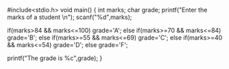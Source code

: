 #include<stdio.h>
void main()
{
  int marks;
  char grade;
  printf("Enter the marks of a student \n");
  scanf("%d",marks);
  
  if(marks>84 && marks<=100)
     grade='A';
  else if(marks>=70 && marks<=84)
     grade='B';
 else if(marks>=55 && marks<=69)
    grade='C';
 else if(marks>=40 && marks<=54)
    grade='D';
 else
    grade='F';
    
 printf("The grade is %c",grade);
} 
 
